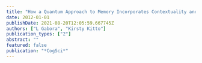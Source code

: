 ```yaml
---
title: "How a Quantum Approach to Memory Incorporates Contextuality and Potentiality."
date: 2012-01-01
publishDate: 2021-08-20T12:05:59.667745Z
authors: ["L Gabora", "Kirsty Kitto"]
publication_types: ["2"]
abstract: ""
featured: false
publication: "*CogSci*"
---
```


